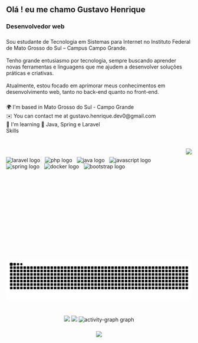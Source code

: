 <h2 align="left">Olá ! eu me chamo Gustavo Henrique</h2>

###

<h3 align="left">Desenvolvedor web</h3>

###

<p align="left">Sou estudante de Tecnologia em Sistemas para Internet no Instituto Federal de Mato Grosso do Sul – Campus Campo Grande.<br><br>Tenho grande entusiasmo por tecnologia, sempre buscando aprender novas ferramentas e linguagens que me ajudem a desenvolver soluções práticas e criativas.<br><br>Atualmente, estou focado em aprimorar meus conhecimentos em desenvolvimento web, tanto no back-end quanto no front-end.</p>

###

<p align="left">🌍  I'm based in Mato Grosso do Sul - Campo Grande<br>✉️  You can contact me at gustavo.henrique.dev0@gmail.com<br>🧠  I'm learning 🌱 Java, Spring e Laravel<br>Skills</p>

###

<br clear="both">

<img align="right" height="300" src="https://media.giphy.com/media/v1.Y2lkPTc5MGI3NjExZTl2dTQ3OWV6MDdqdGhucjA4OWc5aHF6MWxvaHczZzdoeHp4Z2FzeiZlcD12MV9naWZzX3NlYXJjaCZjdD1n/TUOSneOOtImPurKwph/giphy.gif"  />

###

<div align="left">
  <img src="https://cdn.jsdelivr.net/gh/devicons/devicon/icons/laravel/laravel-original.svg" height="60" alt="laravel logo"  />
  <img width="5" />
  <img src="https://cdn.jsdelivr.net/gh/devicons/devicon/icons/php/php-original.svg" height="60" alt="php logo"  />
  <img width="5" />
  <img src="https://cdn.jsdelivr.net/gh/devicons/devicon/icons/java/java-original.svg" height="60" alt="java logo"  />
  <img width="5" />
  <img src="https://cdn.jsdelivr.net/gh/devicons/devicon/icons/javascript/javascript-original.svg" height="60" alt="javascript logo"  />
  <img width="5" />
  <img src="https://cdn.jsdelivr.net/gh/devicons/devicon/icons/spring/spring-original.svg" height="60" alt="spring logo"  />
  <img width="5" />
  <img src="https://cdn.jsdelivr.net/gh/devicons/devicon/icons/docker/docker-original.svg" height="60" alt="docker logo"  />
  <img width="5" />
  <img src="https://cdn.jsdelivr.net/gh/devicons/devicon/icons/bootstrap/bootstrap-original.svg" height="60" alt="bootstrap logo"  />
</div>

###

<div align="left">
</div>

###

<br clear="both">

<img src="https://raw.githubusercontent.com/Gustavo-Henrique01/Gustavo-Henrique01/main/dist/github-snake.svg" alt="Snake animation" />


###

<br clear="both">

<div align="center">
 
  <img src="https://github-readme-stats.vercel.app/api?username=Gustavo-Henrique01&show_icons=true&include_all_commits=true&count_private=true&theme=dark" height="150" />
  <img src="https://github-readme-stats.vercel.app/api/top-langs?username=Gustavo-Henrique01&layout=compact&theme=dark" height="150" />


  <img src="https://github-readme-activity-graph.vercel.app/graph?username=Gustavo-Henrique01&radius=16&theme=tokyo-night&area=true&order=5" height="300" alt="activity-graph graph"  />
</div>

###

<div align="center">
  <img src="https://visitor-badge.laobi.icu/badge?page_id=Gustavo-Henrique01.Gustavo-Henrique01&"  />
</div>

###

